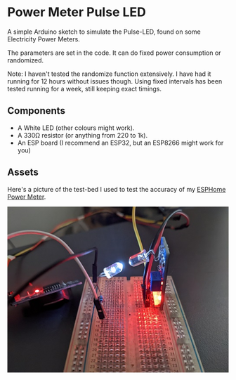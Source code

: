 Power Meter Pulse LED
=====================

A simple Arduino sketch to simulate the Pulse-LED, found on some Electricity Power Meters.

The parameters are set in the code. It can do fixed power consumption or randomized.

Note: I haven't tested the randomize function extensively. I have had it running for 12 hours without issues though. Using fixed intervals has been tested running for a week, still keeping exact timings.

Components
----------

* A White LED (other colours might work).
* A 330Ω resistor (or anything from 220 to 1k).
* An ESP board (I recommend an ESP32, but an ESP8266 might work for you)

Assets
------
Here's a picture of the test-bed I used to test the accuracy of my [ESPHome Power Meter](https://github.com/zenzay/esphome-projects/tree/main/power-meter).

![pulse_led_test_bed](./assets/images/pulse_led_test_bed.jpg)

